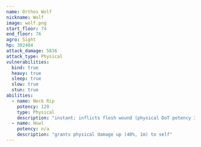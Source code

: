 ```yaml
---
name: Orthos Wolf
nickname: Wolf
image: wolf.png
start_floor: 74
end_floor: 76
agro: Sight
hp: 302404
attack_damage: 5836
attack_type: Physical
vulnerabilities:
  bind: true
  heavy: true
  sleep: true
  slow: true
  stun: true
abilities:
  - name: Neck Rip
    potency: 120
    type: Physical
    description: "instant; inflicts flesh wound (physical DoT potency 30, 30s)"
  - name: Howl
    potency: n/a
    description: "grants physical damage up (40%, 1m) to self"
---
```

